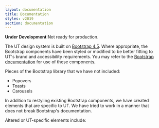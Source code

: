 ```yaml
---
layout: documentation
title: Documentation
styles: v2019
section: documentation
---
```

<div class="alert alert-warning" role="alert"><strong>Under Development</strong> Not ready for production.</div>

The UT design system is built on [Bootstrap 4.5](https://getbootstrap.com/). Where appropriate, the Bootstrap components have been styled or modified to be better fitting to UT's brand and accessibility requirements. You may refer to the [Bootstrap documentation](https://getbootstrap.com/docs/4.5/getting-started/introduction/) for use of these components.

Pieces of the Bootstrap library that we have not included:

- Popovers
- Toasts
- Carousels

In addition to restyling existing Bootstrap components, we have created elements that are specific to UT. We have tried to work in a manner that does not break Bootstrap's documentation.

Altered or UT-specific elements include: